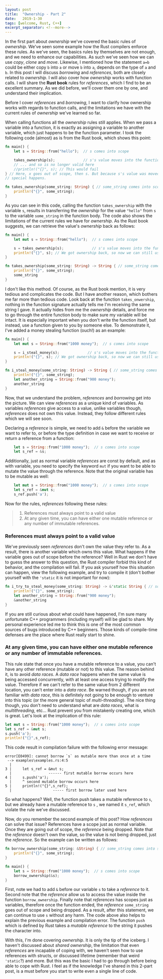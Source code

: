 ```yaml
---
layout: post
title:  "Ownership - Part 2"
date:   2019-1-30
tags: [welcome, Rust, C++]
excerpt_separator: <!--more-->
---
```


In the first part about *ownership* we've covered the basic rules of *ownership*. We've seen some example how the Rust compilers enforce these rules. As we've seen, the basics rules by themselves are not enough, and we need to enhance our capabilities. As such we've seen how we can use *copy*, *clone* and *move*. Likewise, I mentioned how the statement `a=b` could be either copy `b` into `a` or move `b` into `a`, depends on the type of `a` and `b`. In this post I will discuss *borrowing* and *references*, both are closely related to *ownership*. I will also cover how *ownership* works with function calls. I will share the **Rust book** rules for *references*, which I find to be an excellent summary. As we did before, we'll cover them one by one, and understand their implication.
<!--more-->

Before I cover *references* and *borrowing*, I want to clarify how ownership works with regards to function calls, and the limitations we have with the current rules of *ownership* we've learned so far.

When calling functions all the *ownership* rules still applies. When we pass a variable into a function, it is exactly as assigning a variable to another variable, which just happens to be the function parameter. I took the following code (almost) as is from the Rust book, which shows this point:


```rust
fn main() {
    let s = String::from("hello");  // s comes into scope

    takes_ownership(s);             // s's value moves into the function...
    // ... and so is no longer valid here
    //println!("{}", s); // This would fail
} // Here, x goes out of scope, then s. But because s's value was moved, nothing
// special happens.

fn takes_ownership(some_string: String) { // some_string comes into scope
    println!("{}", some_string);
} 
``` 

As you can see in this code, calling the function `takes_ownership` with the variable `s`, results in transferring the *ownership* for the value `"hello"` from `s` to the variable `some_string` in the function body. The code also shows the limitations of the current rules we have for *ownership*. As the Rust book suggests, we can retrieve the value's *ownership* back as follows:

```rust
fn main() {
    let mut s = String::from("hello");  // s comes into scope

    s = takes_ownership(s);             // s's value moves into the function, but we get it back
    println!("{}", s); // We got ownership back, so now we can still use s
}

fn takes_ownership(some_string: String) -> String { // some_string comes into scope
    println!("{}", some_string);
    some_string
} 
```

I don't like this method. Of course, as the Rust book mention, it is very tedious and complicates the code. But I have another reason, which bothers me far more than tedious code. Look back at the function `takes_onwership`, nothing in the function signature actually tells me I'm receiving the same string I gave. It actually hides from me the *ownership* details, and force me to go through the entire function body to make sure my variable will be intact. It is especially important when you don't write the function itself, but instead, use a function given to you by someone else. To demonstrate it, I've added a money stealing function (ouch!) as an example:

```rust
fn main() {
    let mut s = String::from("1000 money");  // s comes into scope

    s = i_steal_money(s);             // s's value moves into the function, but we get it back
    println!("{}", s); // We got ownership back, so now we can still use s
}

fn i_steal_money(some_string: String) -> String { // some_string comes into scope
    println!("{}", some_string);
    let another_string = String::from("900 money");
    another_string
} 
```

Now, that we understand the problem, *references* and *borrowing* get into the picture. We can view *references* as a unique kind of variables. As variables *references* give access to a value, unlike variables though, *references* does not own this value. Instead, they follow different rules which we will see soon.

Declaring a *reference* is simple, we need to add `&` before the variable we want to refer to, or before the type definition in case we want to receive or return a reference from a function:
```rust
    let s = String::from("1000 money");  // s comes into scope
    let s_ref = &s;
```

Additionally, just as normal variable *references* are const by default, and as with variable, you need to specify the keyword `mut` if you want to be able to mutate the value through the reference. Note that the original variable has to be mutable as well:

```rust
    let mut s = String::from("1000 money");  // s comes into scope
    let s_ref = &mut s;
    s_ref.push('a');
```

Now for the rules, *references* following these rules:

>1) References must always point to a valid value
>2) At any given time, you can have either one mutable reference or any number of immutable references.

### References must always point to a valid value
We've previously seen *references* don't own the value they refer to. As a result, there is another variable which owns this value. What happens if the variable goes out of scope before the reference? Well in Rust we don't have to guess the answer to this question, the Rust compiler forbid this kind of behavior, and the compilation will fail. If you ask yourself how this situation can happen, view the following example, and try to compile it (don't bother yourself with the `'static` it is not important for now):

```rust
fn i_try_to_steal_money(some_string: String) -> &'static String { // some_string comes into scope
    println!("{}", some_string);
    let another_string = String::from("900 money");
    &another_string
}
```

If you are still curious about what could have happened, I'm sure many unfortunate C++ programmers (including myself) will be glad to share. My personal experience led me to think this is one of the most common sources of bugs introduced by C++ beginners. Those kinds of compile-time defenses are the place where Rust really start to shine.

### At any given time, you can have either one mutable reference or any number of immutable references.

This rule state that once you have a mutable reference to a value, you can't have any other reference (mutable or not) to this value. The reason behind it, is to avoid *data races*. A *data race* happens when the same value is being accessed concurrently, with at least one access trying to modify the value. Therefore if we can't refer to the same value from 2 different location, you can't enter into a *data race*. Be warned though, if you are not familiar with *data race*, this is definitely not going to be enough to venture into this topic (or the more general topic of *multi-threading*). The nice thing though, you don't need to understand what are *data races*, what is *multithreading*, etc... Rust prevent you from mistakenly creating one, which is great. Let's look at the implication of this rule:

```rust
let mut s = String::from("1000 money");  // s comes into scope
let s_ref = &mut s;
s.push('a');
println!("{}",s_ref); 
```

This code result in compilation failure with the following error message:

```
error[E0499]: cannot borrow `s` as mutable more than once at a time
 --> examples\examples.rs:4:5
  |
3 |     let s_ref = &mut s;
  |                 ------ first mutable borrow occurs here
4 |     s.push('a');
  |     ^ second mutable borrow occurs here
5 |     println!("{}",s_ref);
  |                   ----- first borrow later used here
```

So what happens? Well, the function push takes a mutable reference to `s`, but we already have a mutable reference to `s` , we named it `s_ref`, which violate the rule we've discussed.

Now, do you remember the second example of this post? How *references* can solve that issue? References have a scope just as normal variable. Once they are going out of scope, the *reference* being dropped. Note that the *reference* doesn't own the value, so the value is not being dropped, just the *reference*. So the example can be written as follows:

```rust
fn borrow_ownership(some_string: &String) { // some_string comes into scope
    println!("{}", some_string);
}

fn main() {
    let s = String::from("1000 money");  // s comes into scope
    borrow_ownership(&s);
}
```

First, note we had to add `&` before our variable `s` to take a *reference* to it. Second note that the *reference* allow us to access the value inside the function `borrow_ownership`. Finally note that *references* has scopes just as variables, therefore once the function ended, the *reference* `some_string` goes out of scope and being dropped. As a result, after this statement, we can continue to use `s` without any harm.  The code above also helps to explain the previous example and compilation error. The function `push` which is defined by Rust takes a *mutable reference* to the string it pushes the character into.

With this, I'm done covering *ownership*. It is only the tip of the iceberg. I haven't discussed about *shared ownership*, the limitation that even *references* are incapable of coping with, we haven't seen how to use references with structs, or discussed lifetime (remember that weird `'static`?) and more. But this was the basic I had to go through before being able to cope with Rust. I feel as if the knowledge I've shared in this 2-part post, is a must before you start to write even a single line of code.